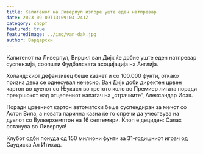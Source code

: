 ```yaml
---
title: Капитенот на Ливерпул изгоре уште еден натпревар
date: 2023-09-09T13:09:04.241Z
category: спорт
featured: true
featuredImage: ../img/van-dak.jpg
author: Вардарски
---
```

Капитенот на Ливерпул, Вирџил ван Дијк ќе добие уште еден натпревар суспензија, соопшти Фудбалската асоцијација на Англија.

Холандскиот дефанзивец беше казнет и со 100.000 фунти, откако призна дека се однесувал нечесно. Ван Дијк доби директен црвен картон во дуелот со Њукасл во третото коло во Премиер лигата поради прекршокот над отцепениот напаѓач на „страчките“, Александар Исак.

Поради црвениот картон автоматски беше суспендиран за мечот со Астон Вила, а новата парична казна ќе го спречи да учествува на дуелот со Вулверхемптон на 16 септември.
Клоп е дециден: Салах останува во Ливерпул!

Клубот одби понуда од 150 милиони фунти за 31-годишниот играч од Саудиска Ал Итихад.